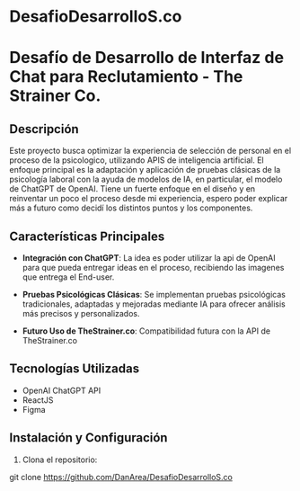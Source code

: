 # DesafioDesarrolloS.co

# Desafío de Desarrollo de Interfaz de Chat para Reclutamiento - The Strainer Co.

## Descripción

Este proyecto busca optimizar la experiencia de selección de personal en el proceso de la psicologico, utilizando APIS de inteligencia artificial. El enfoque principal es la adaptación y aplicación de pruebas clásicas de la psicología laboral con la ayuda de modelos de IA, en particular, el modelo de ChatGPT de OpenAI.
Tiene un fuerte enfoque en el diseño y en reinventar un poco el proceso desde mi experiencia, espero poder explicar más a futuro como decidí los distintos puntos y los componentes.

## Características Principales

- **Integración con ChatGPT**: La idea es poder utilizar la api de OpenAI para que pueda entregar ideas en el proceso, recibiendo las imagenes que entrega el End-user.
  
- **Pruebas Psicológicas Clásicas**: Se implementan pruebas psicológicas tradicionales, adaptadas y mejoradas mediante IA para ofrecer análisis más precisos y personalizados.

- **Futuro Uso de TheStrainer.co**: Compatibilidad futura con la API de TheStrainer.co

## Tecnologías Utilizadas

- OpenAI ChatGPT API
- ReactJS
- Figma
  
## Instalación y Configuración

1. Clona el repositorio:

git clone https://github.com/DanArea/DesafioDesarrolloS.co

